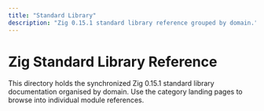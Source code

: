```yaml
---
title: "Standard Library"
description: "Zig 0.15.1 standard library reference grouped by domain."
---
```


# Zig Standard Library Reference

This directory holds the synchronized Zig 0.15.1 standard library documentation organised by domain. Use the category landing pages to browse into individual module references.
